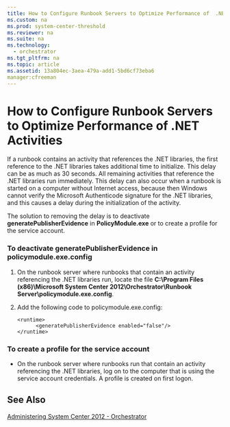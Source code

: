 ```yaml
---
title: How to Configure Runbook Servers to Optimize Performance of  .NET Activities
ms.custom: na
ms.prod: system-center-threshold
ms.reviewer: na
ms.suite: na
ms.technology: 
  - orchestrator
ms.tgt_pltfrm: na
ms.topic: article
ms.assetid: 13a804ec-3aea-479a-add1-5bd6cf73eba6
manager:cfreeman
---
```

# How to Configure Runbook Servers to Optimize Performance of  .NET Activities
If a runbook contains an activity that references the .NET libraries, the first reference to the .NET libraries takes additional time to initialize. This delay can be as much as 30 seconds. All remaining activities that reference the .NET libraries run immediately. This delay can also occur when a runbook is started on a computer without Internet access, because then Windows cannot verify the Microsoft Authenticode signature for the .NET libraries, and this causes a delay during the initialization of the activity.  
  
The solution to removing the delay is to deactivate **generatePublisherEvidence** in **PolicyModule.exe** or to create a profile for the service account.  
  
### To deactivate generatePublisherEvidence in policymodule.exe.config  
  
1.  On the runbook server where runbooks that contain an activity referencing the .NET libraries run, locate the file **C:\\Program Files \(x86\)\\Microsoft System Center 2012\\Orchestrator\\Runbook Server\\policymodule.exe.config**.  
  
2.  Add the following code to policymodule.exe.config:  
  
    ```  
    <runtime>  
          <generatePublisherEvidence enabled="false"/>  
    </runtime>  
    ```  
  
### To create a profile for the service account  
  
-   On the runbook server where runbooks run that contain an activity referencing the .NET libraries, log on to the computer that is using the service account credentials. A profile is created on first logon.  
  
## See Also  
[Administering System Center 2012 - Orchestrator](../../orch/manage/Administering-System-Center-2012---Orchestrator.md)  
  

